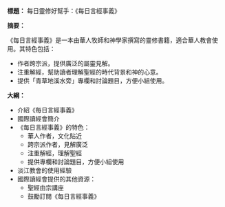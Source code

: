 **標題：** 每日靈修好幫手：《每日言經事義》

**摘要：**

《每日言經事義》是一本由華人牧師和神學家撰寫的靈修書籍，適合華人教會使用。其特色包括：

* 作者跨宗派，提供廣泛的屬靈見解。
* 注重解經，幫助讀者理解聖經的時代背景和神的心意。
* 提供「青草地溪水旁」專欄和討論題目，方便小組使用。

**大綱：**

* 介紹《每日言經事義》
* 國際讀經會簡介
* 《每日言經事義》的特色：
    * 華人作者，文化貼近
    * 跨宗派作者，見解廣泛
    * 注重解經，理解聖經
    * 提供專欄和討論題目，方便小組使用
* 淡江教會的使用經驗
* 國際讀經會提供的其他資源：
    * 聖經由宗講座
    * 鼓勵訂閱《每日言經事義》